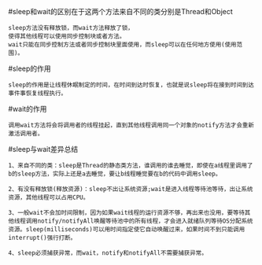 #sleep和wait的区别在于这两个方法来自不同的类分别是Thread和Object
```
sleep方法没有释放锁，而wait方法释放了锁，
使得其他线程可以使用同步控制块或者方法。
wait只能在同步控制方法或者同步控制块里面使用，而sleep可以在任何地方使用(使用范围)。
```


#sleep的作用
```
sleep的作用是让线程休眠制定的时间，在时间到达时恢复，也就是说sleep将在接到时间到达事件事恢复线程执行。
```

#wait的作用
```
调用wait方法将会将调用者的线程挂起，直到其他线程调用同一个对象的notify方法才会重新激活调用者。
```

#sleep与wait差异总结
```
1、来自不同的类：sleep是Thread的静态类方法，谁调用的谁去睡觉，即使在a线程里调用了b的sleep方法，实际上还是a去睡觉，要让b线程睡觉要在b的代码中调用sleep。

2、有没有释放锁(释放资源)：sleep不出让系统资源;wait是进入线程等待池等待，出让系统资源，其他线程可以占用CPU。

3、一般wait不会加时间限制，因为如果wait线程的运行资源不够，再出来也没用，要等待其他线程调用notify/notifyAll唤醒等待池中的所有线程，才会进入就绪队列等待OS分配系统资源。sleep(milliseconds)可以用时间指定使它自动唤醒过来，如果时间不到只能调用interrupt()强行打断。

4、sleep必须捕获异常，而wait，notify和notifyAll不需要捕获异常。
```